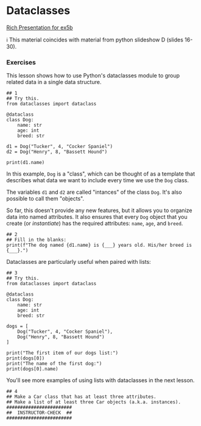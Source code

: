 # Dataclasses

[Rich Presentation for ex5b]()

ℹ️ This material coincides with material from python slideshow D (slides 16-30).

### Exercises
This lesson shows how to use Python's dataclasses module to group related data in a single data structure.

```python3
## 1
## Try this.
from dataclasses import dataclass

@dataclass
class Dog:
    name: str
    age: int
    breed: str
   
d1 = Dog("Tucker", 4, "Cocker Spaniel")
d2 = Dog("Henry", 8, "Bassett Hound")

print(d1.name)
```

In this example, `Dog` is a "class", which can be thought of as a template that describes what data we want to include every time we use the `Dog` class.

The variables `d1` and `d2` are called "intances" of the class `Dog`. It's also possible to call them "objects".

So far, this doesn't provide any new features, but it allows you to organize data into named attributes. It also ensures that every `Dog` object that you create (or _instantiate_) has the required attributes: `name`, `age`, and `breed`.

```python3
## 2
## Fill in the blanks:
print(f"The dog named {d1.name} is {___} years old. His/her breed is {___}.")
```

Dataclasses are particularly useful when paired with lists: 

```python3
## 3
## Try this.
from dataclasses import dataclass

@dataclass
class Dog:
    name: str
    age: int
    breed: str

dogs = [
    Dog("Tucker", 4, "Cocker Spaniel"),
    Dog("Henry", 8, "Bassett Hound")
]

print("The first item of our dogs list:")
print(dogs[0])
print("The name of the first dog:")
print(dogs[0].name)
```

You'll see more examples of using lists with dataclasses in the next lesson.

```python3
## 4
## Make a Car class that has at least three attributes.
## Make a list of at least three Car objects (a.k.a. instances).
########################
##  INSTRUCTOR-CHECK  ##
########################
```

<!--

## Note that you'll need the class defition from earlier.


## Copy and modify the previous example to 
-->

